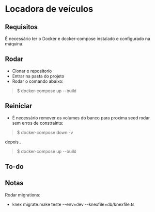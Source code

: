 # Locadora de veículos

## Requisitos

É necessário ter o Docker e docker-compose instalado e configurado na máquina.

## Rodar

- Clonar o repositorio
- Entrar na pasta do projeto
- Rodar o comando abaixo:

> $ docker-compose up --build

## Reiniciar

- É necessário remover os volumes do banco para proxima seed rodar sem erros de constraints: 

> $ docker-compose down -v

depois..
> $ docker-compose up --build

## To-do

## Notas

Rodar migrations: 

- knex migrate:make teste --env=dev --knexfile=db/knexfile.ts
